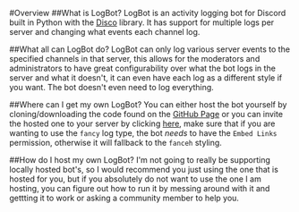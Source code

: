 #Overview
##What is LogBot?
LogBot is an activity logging bot for Discord built in Python with the [Disco](https://github.com/b1naryth1ef/disco) library. It has support for multiple logs per server and changing what events each channel log.


##What all can LogBot do?
LogBot can only log various server events to the specified channels in that server, this allows for the moderators and administrators to have great configurability over what the bot logs in the server and what it doesn't, it can even have each log as a different style if you want. The bot doesn't even need to log everything.


##Where can I get my own LogBot?
You can either host the bot yourself by cloning/downloading the code found on the [GitHub Page](https://www.github.com/Alkali-Metal/DiscordLogBot) or you can invite the hosted one to your server by clicking [here](https://discordapp.com/api/oauth2/authorize?client_id=360581683705020421&scope=bot), make sure that if you are wanting to use the `fancy` log type, the bot *needs* to have the `Embed Links` permission, otherwise it will fallback to the `fanceh` styling.


##How do I host my own LogBot?
I'm not going to really be supporting locally hosted bot's, so I would recommend you just using the one that is hosted for you, but if you absolutely do not want to use the one I am hosting, you can figure out how to run it by messing around with it and gettting it to work or asking a community member to help you.
